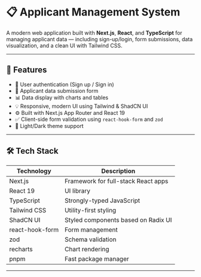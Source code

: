 # 📋 Applicant Management System

A modern web application built with **Next.js**, **React**, and **TypeScript** for managing applicant data — including sign-up/login, form submissions, data visualization, and a clean UI with Tailwind CSS.

---

## 🚀 Features

- 🔐 User authentication (Sign up / Sign in)
- 📝 Applicant data submission form
- 📊 Data display with charts and tables
- 💡 Responsive, modern UI using Tailwind & ShadCN UI
- ⚙️ Built with Next.js App Router and React 19
- ✅ Client-side form validation using `react-hook-form` and `zod`
- 🎨 Light/Dark theme support

---

## 🛠️ Tech Stack

| Technology       | Description                                 |
|------------------|---------------------------------------------|
| Next.js          | Framework for full-stack React apps         |
| React 19         | UI library                                  |
| TypeScript       | Strongly-typed JavaScript                   |
| Tailwind CSS     | Utility-first styling                       |
| ShadCN UI        | Styled components based on Radix UI         |
| react-hook-form  | Form management                             |
| zod              | Schema validation                           |
| recharts         | Chart rendering                             |
| pnpm             | Fast package manager                        |

---

